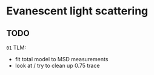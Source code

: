 # Evanescent light scattering

## TODO
`01` TLM:
- fit total model to MSD measurements
- look at / try to clean up 0.75 trace